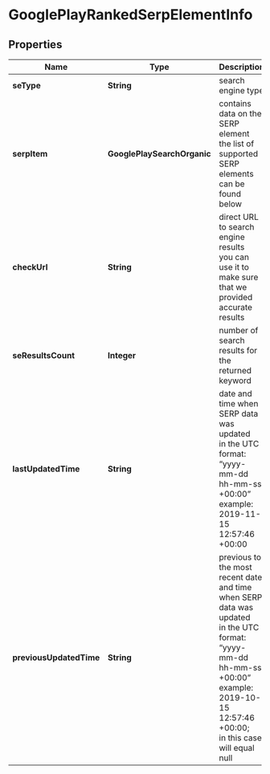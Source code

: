 # GooglePlayRankedSerpElementInfo


## Properties

| Name | Type | Description | Notes |
|------------ | ------------- | ------------- | -------------|
**seType** | **String** | search engine type |[optional]|
**serpItem** | **GooglePlaySearchOrganic** | contains data on the SERP element<br>the list of supported SERP elements can be found below |[optional]|
**checkUrl** | **String** | direct URL to search engine results<br>you can use it to make sure that we provided accurate results |[optional]|
**seResultsCount** | **Integer** | number of search results for the returned keyword |[optional]|
**lastUpdatedTime** | **String** | date and time when SERP data was updated<br>in the UTC format: “yyyy-mm-dd hh-mm-ss +00:00”<br>example:<br>2019-11-15 12:57:46 +00:00 |[optional]|
**previousUpdatedTime** | **String** | previous to the most recent date and time when SERP data was updated<br>in the UTC format: “yyyy-mm-dd hh-mm-ss +00:00”<br>example:<br>2019-10-15 12:57:46 +00:00;<br>in this case, will equal null |[optional]|
